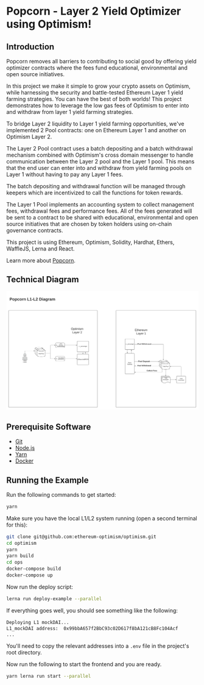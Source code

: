 # Popcorn - Layer 2 Yield Optimizer using Optimism!

## Introduction

Popcorn removes all barriers to contributing to social good by offering yield optimizer contracts where the fees fund educational, environmental and open source initiatives.

In this project we make it simple to grow your crypto assets on Optimism, while harnessing the security and battle-tested  Ethereum Layer 1 yield farming strategies. You can have the best of both worlds! This project demonstrates how to leverage the low gas fees of Optimism to enter into and withdraw from layer 1 yield farming strategies.

To bridge Layer 2 liquidity to Layer 1 yield farming opportunities, we've implemented 2 Pool contracts: one on Ethereum Layer 1 and another on Optimism Layer 2. 

The Layer 2 Pool contract uses a batch depositing and a batch withdrawal mechanism combined with Optimism's cross domain messenger to handle communication between the Layer 2 pool and the Layer 1 pool. This means that the end user can enter into and withdraw from yield farming pools on Layer 1 without having to pay any Layer 1 fees. 

The batch depositing and withdrawal function will be managed through keepers which are incentivized to call the functions for token rewards. 

The Layer 1 Pool implements an accounting system to collect management fees, withdrawal fees and performance fees. All of the fees generated will be sent to a contract to be shared with educational, environmental and open source initiatives that are chosen by token holders using on-chain governance contracts.


This project is using Ethereum, Optimism, Solidity, Hardhat, Ethers, WaffleJS, Lerna and React. 

Learn more about [Popcorn](https://popcorn.network).


## Technical Diagram

![](diagram.png)

## Prerequisite Software

- [Git](https://git-scm.com/book/en/v2/Getting-Started-Installing-Git)
- [Node.js](https://nodejs.org/en/download/)
- [Yarn](https://classic.yarnpkg.com/en/docs/install#mac-stable)
- [Docker](https://docs.docker.com/engine/install/)

## Running the Example

Run the following commands to get started:

```sh
yarn
```

Make sure you have the local L1/L2 system running (open a second terminal for this):

```sh
git clone git@github.com:ethereum-optimism/optimism.git
cd optimism
yarn
yarn build
cd ops
docker-compose build
docker-compose up
```

Now run the deploy script:

```sh
lerna run deploy-example --parallel
```

If everything goes well, you should see something like the following:

```text
Deploying L1 mockDAI...
L1_mockDAI address:  0x99bbA657f2BbC93c02D617f8bA121cB8Fc104Acf
...
```

You'll need to copy the relevant addresses into a `.env` file in the project's root directory.

Now run the following to start the frontend and you are ready.

```sh
yarn lerna run start --parallel
```
